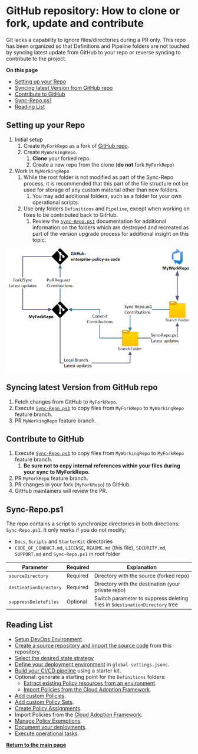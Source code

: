 # GitHub repository: How to clone or fork, update and contribute

Git lacks a capability to ignore files/directories during a PR only. This repo has been organized so that Definitions and Pipeline folders are not touched by syncing latest update from GitHub to your repo or reverse syncing to contribute to the project.

**On this page**

* [Setting up your Repo](#setting-up-your-repo)
* [Syncing latest Version from GitHub repo](#syncing-latest-version-from-github-repo)
* [Contribute to GitHub](#contribute-to-github)
* [Sync-Repo.ps1](#sync-repops1)
* [Reading List](#reading-list)

## Setting up your Repo

1. Initial setup
      1. Create `MyForkRepo` as a fork of [GitHub repo](https://github.com/Azure/enterprise-azure-policy-as-code).
      1. Create `MyWorkingRepo`.
            1. **Clone** your forked repo.
            1. Create a new repo from the clone (**do not** fork `MyForkRepo`)
1. Work in `MyWorkingRepo`
      1. While the root folder is not modified as part of the Sync-Repo process, it is recommended that this part of the file structure not be used for storage of any custom material other than new folders.
          1. You may add additional folders, such as a folder for your own operational scripts.
      1. Use only folders `Definitions` and `Pipeline`, except when working on fixes to be contributed back to GitHub.
          1. Review the [`Sync-Repo.ps1`](#sync-repops1) documentation for additional information on the folders which are destroyed and recreated as part of the version upgrade process for additional insight on this topic.

![image](./Images/Sync-Repo.png)

## Syncing latest Version from GitHub repo

1. Fetch changes from GitHub to `MyForkRepo`.
2. Execute [`Sync-Repo.ps1`](#sync-repops1) to copy files from `MyForkRepo` to `MyWorkingRepo` feature branch.
3. PR `MyWorkingRepo` feature branch.

## Contribute to GitHub

1. Execute [`Sync-Repo.ps1`](#sync-repops1) to copy files from `MyWorkingRepo` to `MyForkRepo` feature branch.
    1. **Be sure not to copy internal references within your files during your sync to MyForkRepo.**
2. PR `MyForkRepo` feature branch.
3. PR changes in your fork (`MyForkRepo`) to GitHub.
4. GitHub maintainers will review the PR.

## Sync-Repo.ps1

The repo contains a script to synchronize directories in both directions: `Sync-Repo.ps1`. It only works if you do not modify:

* `Docs`, `Scripts` and `StarterKit` directories
* `CODE_OF_CONDUCT.md`, `LICENSE`, `README.md` (this file), `SECURITY.md`, `SUPPORT.md` and `Sync-Repo.ps1` in root folder

|Parameter | Required | Explanation |
|----------|----------|-------------|
| `sourceDirectory` | Required | Directory with the source (forked repo) |
| `destinationDirectory` | Required | Directory with the destination (your private repo) |
| `suppressDeleteFiles` | Optional | Switch parameter to suppress deleting files in `$destinationDirectory` tree |

## Reading List

* [Setup DevOps Environment](operating-environment.md) .
* [Create a source repository and import the source code](clone-github.md) from this repository.
* [Select the desired state strategy](desired-state-strategy.md)
* [Define your deployment environment](definitions-and-global-settings.md) in `global-settings.jsonc`.
* [Build your CI/CD pipeline](ci-cd-pipeline.md) using a starter kit.
* Optional: generate a starting point for the `Definitions` folders:
  * [Extract existing Policy resources from an environment](extract-existing-policy-resources.md).
  * [Import Policies from the Cloud Adoption Framework](cloud-adoption-framework.md).
* [Add custom Policies](policy-definitions.md).
* [Add custom Policy Sets](policy-set-definitions.md).
* [Create Policy Assignments](policy-assignments.md).
* Import Policies from the [Cloud Adoption Framework](cloud-adoption-framework.md).
* [Manage Policy Exemptions](policy-exemptions.md).
* [Document your deployments](documenting-assignments-and-policy-sets.md).
* [Execute operational tasks](operational-scripts.md).

**[Return to the main page](../README.md)**
